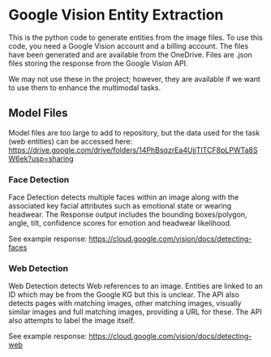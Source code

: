 
# Google Vision Entity Extraction
This is the python code to generate entities from the image files. To use this code, you need a Google Vision account and a billing account. The files have been generated and are available from the OneDrive. Files are .json files storing the response from the Google Vision API.

We may not use these in the project; however, they are available if we want to use them to enhance the multimodal tasks.


## Model Files
Model files are too large to add to repository, but the data used for the task (web entities) can be accessed here: <https://drive.google.com/drive/folders/14PhBsqzrEa4UjjTITCF8pLPWTa8SW6ek?usp=sharing>
### Face Detection
Face Detection detects multiple faces within an image along with the associated key facial attributes such as emotional state or wearing headwear. The Response output includes the bounding boxes/polygon, angle, tilt, confidence scores for emotion and headwear likelihood.

See example response: <https://cloud.google.com/vision/docs/detecting-faces>

### Web Detection
Web Detection detects Web references to an image. Entities are linked to an ID which may be from the Google KG but this is unclear. The API also detects pages with matching images, other matching images, visually similar images and full matching images, providing a URL for these. The API also attempts to label the image itself.

See example response: <https://cloud.google.com/vision/docs/detecting-web>
